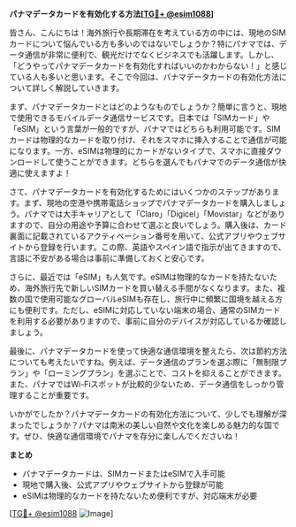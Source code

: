 **パナマデータカードを有効化する方法[[TG💪+ @esim1088](https://t.me/s/esim1088)]**

皆さん、こんにちは！海外旅行や長期滞在を考えている方の中には、現地のSIMカードについて悩んでいる方も多いのではないでしょうか？特にパナマでは、データ通信が非常に便利で、観光だけでなくビジネスでも活躍します。しかし、「どうやってパナマデータカードを有効化すればいいのかわからない！」と感じている人も多いと思います。そこで今回は、パナマデータカードの有効化方法について詳しく解説していきます。

まず、パナマデータカードとはどのようなものでしょうか？簡単に言うと、現地で使用できるモバイルデータ通信サービスです。日本では「SIMカード」や「eSIM」という言葉が一般的ですが、パナマではどちらも利用可能です。SIMカードは物理的なカードを取り付け、それをスマホに挿入することで通信が可能になります。一方、eSIMは物理的にカードがないタイプで、スマホに直接ダウンロードして使うことができます。どちらを選んでもパナマでのデータ通信が快適に使えますよ！

さて、パナマデータカードを有効化するためにはいくつかのステップがあります。まず、現地の空港や携帯電話ショップでパナマデータカードを購入しましょう。パナマでは大手キャリアとして「Claro」「Digicel」「Movistar」などがありますので、自分の用途や予算に合わせて選ぶと良いでしょう。購入後は、カード裏面に記載されているアクティベーション番号を用いて、公式アプリやウェブサイトから登録を行います。この際、英語やスペイン語で指示が出てきますので、言語に不安がある場合は事前に準備しておくと安心です。

さらに、最近では「eSIM」も人気です。eSIMは物理的なカードを持たないため、海外旅行先で新しいSIMカードを買い替える手間がなくなります。また、複数の国で使用可能なグローバルeSIMも存在し、旅行中に頻繁に国境を越える方にも便利です。ただし、eSIMに対応していない端末の場合、通常のSIMカードを利用する必要がありますので、事前に自分のデバイスが対応しているか確認しましょう。

最後に、パナマデータカードを使って快適な通信環境を整えたら、次は節約方法についても考えたいですね。例えば、データ通信のプランを選ぶ際に「無制限プラン」や「ローミングプラン」を選ぶことで、コストを抑えることができます。また、パナマではWi-Fiスポットが比較的少ないため、データ通信をしっかり管理することが重要です。

いかがでしたか？パナマデータカードの有効化方法について、少しでも理解が深まったでしょうか？パナマは南米の美しい自然や文化を楽しめる魅力的な国です。ぜひ、快適な通信環境でパナマを存分に楽しんでくださいね！

**まとめ**
- パナマデータカードは、SIMカードまたはeSIMで入手可能
- 現地で購入後、公式アプリやウェブサイトから登録が可能
- eSIMは物理的なカードを持たないため便利ですが、対応端末が必要

[[TG💪+ @esim1088](https://t.me/s/esim1088) ![Image](https://i.postimg.cc/Y0z9fWf4/image.png)]
